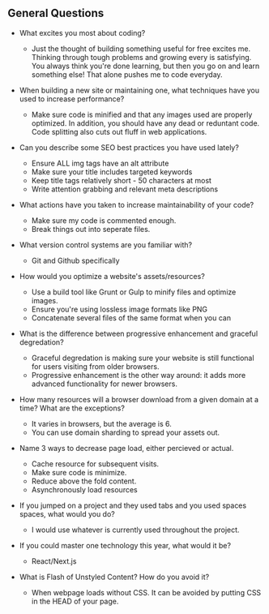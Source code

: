 ## General Questions

- What excites you most about coding?
  - Just the thought of building something useful for free excites me. Thinking through tough problems and growing every is satisfying. You always think you're done learning, but then you go on and learn something else! That alone pushes me to code everyday.

- When building a new site or maintaining one, what techniques have you used to increase performance?
  - Make sure code is minified and that any images used are properly optimized. In addition, you should have any dead or reduntant code. Code splitting also cuts out fluff in web applications.

- Can you describe some SEO best practices you have used lately?
  - Ensure ALL img tags have an alt attribute
  - Make sure your title includes targeted keywords
  - Keep title tags relatively short - 50 characters at most
  - Write attention grabbing and relevant meta descriptions

- What actions have you taken to increase maintainability of your code?
  - Make sure my code is commented enough.
  - Break things out into seperate files.

- What version control systems are you familiar with?
  - Git and Github specifically

- How would you optimize a website's assets/resources?
  - Use a build tool like Grunt or Gulp to minify files and optimize images. 
  - Ensure you're using lossless image formats like PNG
  - Concatenate several files of the same format when you can

- What is the difference between progressive enhancement and graceful degredation?
  - Graceful degredation is making sure your website is still functional for users visiting from older browsers.
  - Progressive enhancement is the other way around: it adds more advanced functionality for newer browsers.

- How many resources will a browser download from a given domain at a time? What are the exceptions?
  - It varies in browsers, but the average is 6.
  - You can use domain sharding to spread your assets out.

- Name 3 ways to decrease page load, either percieved or actual.
  - Cache resource for subsequent visits.
  - Make sure code is minimize.
  - Reduce above the fold content.
  - Asynchronously load resources

- If you jumped on a project and they used tabs and you used spaces spaces, what would you do?
  - I would use whatever is currently used throughout the project.

- If you could master one technology this year, what would it be?
  - React/Next.js

- What is Flash of Unstyled Content? How do you avoid it?
  - When webpage loads without CSS. It can be avoided by putting CSS in the HEAD of your page.

